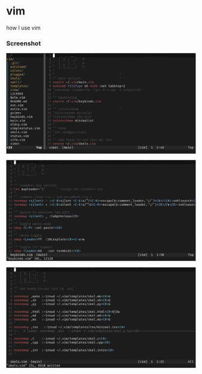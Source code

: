 # vim
how I use vim

### Screenshot

![vimrc](shots/211119_223548.png)

![vimrc](shots/211119_222819.png)

![vimrc](shots/211119_222905.png)

